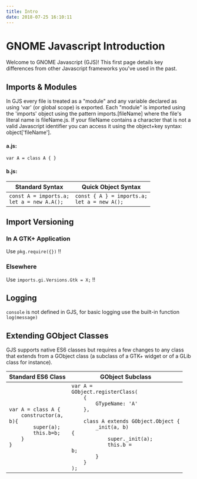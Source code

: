 ```yaml
---
title: Intro
date: 2018-07-25 16:10:11
---
```

# GNOME Javascript Introduction

Welcome to GNOME Javascript (GJS)! This first page details key differences from other Javascript frameworks you've used in the past.


## Imports & Modules

In GJS every file is treated as a "module" and any variable declared as using 'var' (or global scope) is exported. Each "module" is imported using the 'imports' object using the pattern imports.[fileName] where the file's literal name is fileName.js. If your fileName contains a character that is not a valid Javascript identifier you can access it using the object+key syntax: object['fileName'].

#### a.js:
<code>var A = class A { }
</code>

#### b.js:
| Standard Syntax | Quick Object Syntax |
|-----------------|---------------------|
|<code>const A = imports.a;<br/>let a = new A.A();</code>|<code>const { A } = imports.a;<br/>let a = new A();</code>|

## Import Versioning

### In A GTK+ Application

Use `pkg.require({})` !!

### Elsewhere

Use `imports.gi.Versions.Gtk = X;` !!

## Logging

`console` is not defined in GJS, for basic logging use the built-in function `log(message)`

## Extending GObject Classes

GJS supports native ES6 classes but requires a few changes to any class that extends from a GObject class (a subclass of a GTK+ widget or of a GLib class for instance). 

|Standard ES6 Class|GObject Subclass|
|-|-|
|<code>var A = class A {<br />&nbsp;&nbsp;&nbsp;&nbsp;constructor(a, b){<br />&nbsp;&nbsp;&nbsp;&nbsp;&nbsp;&nbsp;&nbsp;&nbsp;super(a);<br />&nbsp;&nbsp;&nbsp;&nbsp;&nbsp;&nbsp;&nbsp;&nbsp;this.b=b;<br />&nbsp;&nbsp;&nbsp;&nbsp;}<br />}</code>|<code>var A = GObject.registerClass(<br/>&nbsp;&nbsp;&nbsp;&nbsp;{<br/>&nbsp;&nbsp;&nbsp;&nbsp;&nbsp;&nbsp;&nbsp;&nbsp;GTypeName: 'A'<br/>&nbsp;&nbsp;&nbsp;&nbsp;}, <br/>&nbsp;&nbsp;&nbsp;&nbsp;class A extends GObject.Object {<br/>&nbsp;&nbsp;&nbsp;&nbsp;&nbsp;&nbsp;&nbsp;&nbsp;_init(a, b) {<br/>&nbsp;&nbsp;&nbsp;&nbsp;&nbsp;&nbsp;&nbsp;&nbsp;&nbsp;&nbsp;&nbsp;&nbsp;super._init(a);<br/>&nbsp;&nbsp;&nbsp;&nbsp;&nbsp;&nbsp;&nbsp;&nbsp;&nbsp;&nbsp;&nbsp;&nbsp;this.b = b;&nbsp;&nbsp;&nbsp;&nbsp;&nbsp;&nbsp;&nbsp;&nbsp;&nbsp;&nbsp;&nbsp;&nbsp;<br>&nbsp;&nbsp;&nbsp;&nbsp;&nbsp;&nbsp;&nbsp;&nbsp;}<br>&nbsp;&nbsp;&nbsp;&nbsp;}<br/>);</code>
